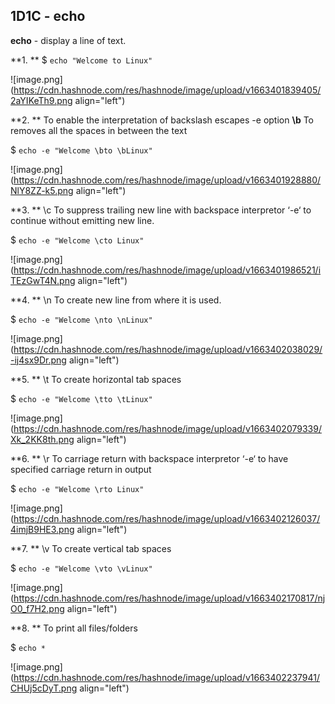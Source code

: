 ## 1D1C - echo

**echo** - display a line of text.

**1. ** $ ```echo "Welcome to Linux"```

![image.png](https://cdn.hashnode.com/res/hashnode/image/upload/v1663401839405/2aYIKeTh9.png align="left")

**2. ** To enable the interpretation of backslash escapes -e option 
 **\b** To removes all the spaces in between the text

$ ```echo -e "Welcome \bto \bLinux"```


![image.png](https://cdn.hashnode.com/res/hashnode/image/upload/v1663401928880/NlY8ZZ-k5.png align="left")

**3. ** \c To suppress trailing new line with backspace interpretor ‘-e‘ to continue without emitting new line.

$ ```echo -e "Welcome \cto Linux"```


![image.png](https://cdn.hashnode.com/res/hashnode/image/upload/v1663401986521/iTEzGwT4N.png align="left")


**4. ** \n To create new line from where it is used.

$ ```echo -e "Welcome \nto \nLinux"```


![image.png](https://cdn.hashnode.com/res/hashnode/image/upload/v1663402038029/-ij4sx9Dr.png align="left")

**5. ** \t To create horizontal tab spaces

$ ```echo -e "Welcome \tto \tLinux"```


![image.png](https://cdn.hashnode.com/res/hashnode/image/upload/v1663402079339/Xk_2KK8th.png align="left")

**6. ** \r To carriage return with backspace interpretor ‘-e‘ to have specified carriage return in output

$ ```echo -e "Welcome \rto Linux"```


![image.png](https://cdn.hashnode.com/res/hashnode/image/upload/v1663402126037/4imjB9HE3.png align="left")

**7. ** \v To create vertical tab spaces

$ ```echo -e "Welcome \vto \vLinux"```


![image.png](https://cdn.hashnode.com/res/hashnode/image/upload/v1663402170817/njO0_f7H2.png align="left")


**8. ** To print all files/folders

$ ```echo *```


![image.png](https://cdn.hashnode.com/res/hashnode/image/upload/v1663402237941/CHUj5cDyT.png align="left")
